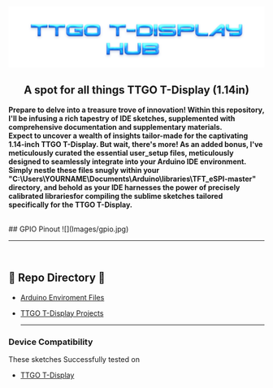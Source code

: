 ![Header](images/mainheader.png)
<br>

<div align="center">
  
## A spot for all things TTGO T-Display (1.14in)

</div>

<b>Prepare to delve into a treasure trove of innovation! Within this repository, I'll be infusing a rich tapestry of IDE sketches, supplemented with comprehensive documentation and supplementary materials. 
<br>
Expect to uncover a wealth of insights tailor-made for the captivating 1.14-inch TTGO T-Display.
But wait, there's more! As an added bonus, I've meticulously curated the essential user_setup files, meticulously designed to seamlessly integrate into your Arduino IDE environment. 
<br> 
Simply nestle these files snugly within your "C:\Users\YOURNAME\Documents\Arduino\libraries\TFT_eSPI-master" directory, and behold as your IDE harnesses the power of precisely calibrated librariesfor compiling the sublime sketches tailored specifically for the TTGO T-Display.</b>

<br>
## GPIO Pinout
![](Images/gpio.jpg)

<hr>
<br>

## 📁 Repo Directory 📁

- <a href=https://github.com/ATOMNFT/ESP32-TTGO-T-Display-Hub/tree/main/Arduino%20Files>Arduino Enviroment Files</a>
- <a href=https://github.com/ATOMNFT/ESP32-TTGO-T-Display-Hub/tree/main/Projects>TTGO T-Display Projects</a>
  
  <hr>
  
### Device Compatibility

These sketches Successfully tested on
- [TTGO T-Display](https://www.aliexpress.us/item/3256805784238887.html?spm=a2g0o.order_list.order_list_main.17.1ecc1802gBNP2R&gatewayAdapt=glo2usa)
